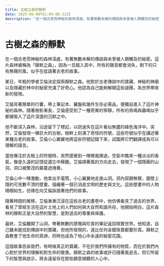```yaml
---
title: 古樹之森的靜默
date: 2025-06-09T01:04:00.313Z
description: "在一個古老而神秘的森林深處，有著無數未解的傳說與未曾被人類觸及的秘密。這片森林被稱為「靜默之森」，因為一旦踏入其中，所有的聲音都會消失，剩下的只有無聲的風，似乎在低語著古老的故事。"
---
```


# 古樹之森的靜默

在一個古老而神秘的森林深處，有著無數未解的傳說與未曾被人類觸及的秘密。這片森林被稱為「靜默之森」，因為一旦踏入其中，所有的聲音都會消失，剩下的只有無聲的風，似乎在低語著古老的故事。

某日，年輕的學者艾倫決定探索靜默之森。他對於古老傳說中的寶藏、神秘的神廟以及隱藏於林中的秘密充滿了好奇心。他認為自己能夠解開這些謎團，為世界帶來新的發現。

艾倫背著簡單的行囊，帶上筆記本、羅盤和幾件生存必需品，便獨自進入了這片神秘的森林。隨著樹影漸長，艾倫感受到了一種奇異的寧靜，所有的鳥鳴與蟲鳴似乎都被吸入了這片深邃的沉默之中。

他不斷深入森林，沿途留下了標記，以防迷失在這片看似無盡的綠色海洋中。突然，艾倫發現一棵巨大的古樹，樹幹上刻滿了奇怪的符號，這些符號似乎在講述著某種古老的故事。艾倫小心翼翼地將這些符號記錄下來，試圖將它們翻譯成為可以理解的語言。

當他專注於古樹上的符號時，突然感覺到一陣微風拂過，空氣中飄來一種淡淡的香氣，像是久遠的記憶從遺忘中蘇醒。艾倫順著風的方向走去，發現了一個隱蔽的山洞，洞口被繁茂的藤蔓遮掩著。

艾倫心中一陣激動，他拿出手電筒，小心翼翼地走進山洞。洞內寂靜無聲，牆壁上隱約可見數不清的壁畫，描繪著一個已消逝文明的歷史與文化。這些壁畫中的人物栩栩如生，彷彿在向艾倫訴說著他們的故事。

隨著時間的推移，艾倫漸漸沉浸在這些古老的畫卷中，他仿佛看見了過去的世界，看見了曾經生活在這片土地上的人們如何與大自然和諧共存。他開始明白，這片森林的靜默正是大自然的智慧，是對過去的尊重與保護。

最終，艾倫離開了山洞，帶著無數的感慨與珍貴的筆記返回現實世界。他知道，自己雖未能找到傳說中的寶藏，但他所發現的，遠比任何金銀珠寶都要珍貴。靜默之森教會了他生命的真諦，同時也成為了他心中永遠的秘密花園。

這個故事告訴我們，有時候真正的寶藏，不在於我們所擁有的物質，而在於我們內心對於世界的理解和對生命的敬畏。靜默之森的故事或許已隨著風逝去，但它所留下的智慧與啟示，將永遠留存在那些願意傾聽的人心中。